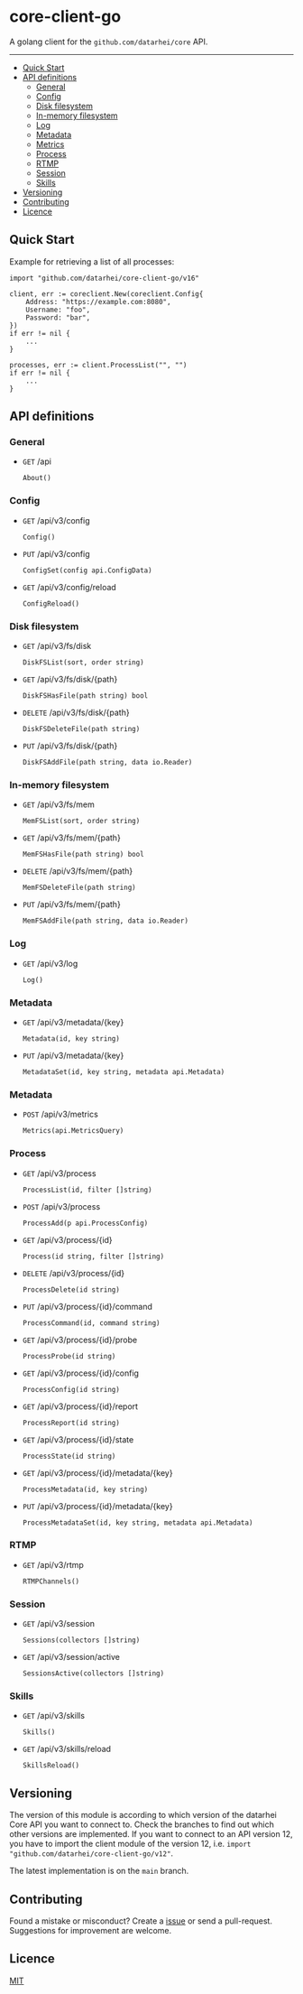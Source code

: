 # core-client-go

A golang client for the `github.com/datarhei/core` API.

---

-   [Quick Start](#quick-start)
-   [API definitions](#api-definitions)
    -   [General](#general)
    -   [Config](#config)
    -   [Disk filesystem](#disk-filesystem)
    -   [In-memory filesystem](#in-memory-filesystem)
    -   [Log](#log)
    -   [Metadata](#metadata)
    -   [Metrics](#metrics)
    -   [Process](#process)
    -   [RTMP](#rtmp)
    -   [Session](#session)
    -   [Skills](#skills)
-   [Versioning](#versioning)
-   [Contributing](#contributing)
-   [Licence](#licence)

## Quick Start

Example for retrieving a list of all processes:

```
import "github.com/datarhei/core-client-go/v16"

client, err := coreclient.New(coreclient.Config{
    Address: "https://example.com:8080",
    Username: "foo",
    Password: "bar",
})
if err != nil {
    ...
}

processes, err := client.ProcessList("", "")
if err != nil {
    ...
}
```

## API definitions

### General

-   `GET` /api

    ```golang
    About()
    ```

### Config

-   `GET` /api/v3/config

    ```golang
    Config()
    ```

-   `PUT` /api/v3/config
    ```golang
    ConfigSet(config api.ConfigData)
    ```

-   `GET` /api/v3/config/reload
    ```golang
    ConfigReload()
    ```

### Disk filesystem

-   `GET` /api/v3/fs/disk

    ```golang
    DiskFSList(sort, order string)
    ```

-   `GET` /api/v3/fs/disk/{path}
    ```golang
    DiskFSHasFile(path string) bool
    ```

-   `DELETE` /api/v3/fs/disk/{path}
    ```golang
    DiskFSDeleteFile(path string)
    ```

-   `PUT` /api/v3/fs/disk/{path}
    ```golang
    DiskFSAddFile(path string, data io.Reader)
    ```

### In-memory filesystem

-   `GET` /api/v3/fs/mem

    ```golang
    MemFSList(sort, order string)
    ```

-   `GET` /api/v3/fs/mem/{path}
    ```golang
    MemFSHasFile(path string) bool
    ```

-   `DELETE` /api/v3/fs/mem/{path}
    ```golang
    MemFSDeleteFile(path string)
    ```

-   `PUT` /api/v3/fs/mem/{path}
    ```golang
    MemFSAddFile(path string, data io.Reader)
    ```

### Log

-   `GET` /api/v3/log

    ```golang
    Log()
    ```

### Metadata

-   `GET` /api/v3/metadata/{key}

    ```golang
    Metadata(id, key string)
    ```

-   `PUT` /api/v3/metadata/{key}
    ```golang
    MetadataSet(id, key string, metadata api.Metadata)
    ```

### Metadata

-   `POST` /api/v3/metrics

    ```golang
    Metrics(api.MetricsQuery)
    ```

### Process

-   `GET` /api/v3/process

    ```golang
    ProcessList(id, filter []string)
    ```

-   `POST` /api/v3/process
    ```golang
    ProcessAdd(p api.ProcessConfig)
    ```

-   `GET` /api/v3/process/{id}
    ```golang
    Process(id string, filter []string)
    ```

-   `DELETE` /api/v3/process/{id}
    ```golang
    ProcessDelete(id string)
    ```

-   `PUT` /api/v3/process/{id}/command
    ```golang
    ProcessCommand(id, command string)
    ```

-   `GET` /api/v3/process/{id}/probe
    ```golang
    ProcessProbe(id string)
    ```

-   `GET` /api/v3/process/{id}/config
    ```golang
    ProcessConfig(id string)
    ```

-   `GET` /api/v3/process/{id}/report
    ```golang
    ProcessReport(id string)
    ```

-   `GET` /api/v3/process/{id}/state
    ```golang
    ProcessState(id string) 
    ```

-   `GET` /api/v3/process/{id}/metadata/{key}
    ```golang
    ProcessMetadata(id, key string)
    ```

-   `PUT` /api/v3/process/{id}/metadata/{key}
    ```golang
    ProcessMetadataSet(id, key string, metadata api.Metadata)
    ```

### RTMP

-   `GET` /api/v3/rtmp

    ```golang
    RTMPChannels()
    ```

### Session

-   `GET` /api/v3/session

    ```golang
    Sessions(collectors []string)
    ```

-   `GET` /api/v3/session/active
    ```golang
    SessionsActive(collectors []string) 
    ```

### Skills

-   `GET` /api/v3/skills

    ```golang
    Skills()
    ```

-   `GET` /api/v3/skills/reload
    ```golang
    SkillsReload() 
    ```

## Versioning

The version of this module is according to which version of the datarhei Core API
you want to connect to. Check the branches to find out which other versions are
implemented. If you want to connect to an API version 12, you have to import the client
module of the version 12, i.e. `import "github.com/datarhei/core-client-go/v12"`.

The latest implementation is on the `main` branch.

## Contributing

Found a mistake or misconduct? Create a [issue](https://github.com/datarhei/core-client-go/issues) or send a pull-request.    
Suggestions for improvement are welcome.

## Licence

[MIT](https://github.com/datarhei/core-client-go/blob/main/LICENSE)